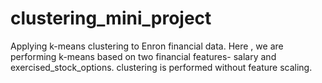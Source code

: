 # clustering_mini_project
Applying  k-means clustering to  Enron financial data.
Here , we are performing k-means based on two financial features- salary and exercised_stock_options.
clustering is performed without feature scaling.
